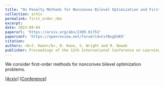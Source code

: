 ```yaml
---
title: "On Penalty Methods for Nonconvex Bilevel Optimization and First-Order Stochastic Approximation"
collection: arXiv
permalink: first_order_nbo
excerpt: 
date: 2023-09-04
paperurl: 'https://arxiv.org/abs/2309.01753'
paperconf: 'https://openreview.net/forum?id=CvYBvgEUK9'
citation: 
authors: <b>J. Kwon</b>, D. Kwon, S. Wright and R. Nowak
publisher: Proceedings of the 12th International Conference on Learning Representations (ICLR) 2024 (Spotlight)
---
```


We consider first-order methods for nonconvex bilevel optimization problems.

[[Arxiv]](https://arxiv.org/abs/2309.01753)
[[Conference]](https://openreview.net/forum?id=CvYBvgEUK9)